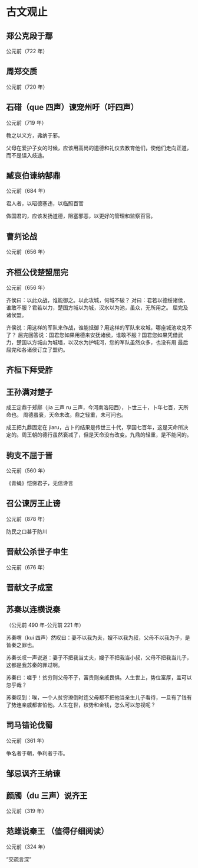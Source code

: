 # 古文观止

## 郑公克段于鄢

公元前（722 年）

## 周郑交质

公元前（720 年）

## 石碏（que 四声）谏宠州吁（吁四声）

公元前（719 年）

教之以义方，弗纳于邪。

父母在爱护子女的时候，应该用高尚的道德和礼仪去教育他们，使他们走向正道，而不是误入歧途。

## 臧哀伯谏纳郜鼎

公元前（684 年）

君人者，以昭德塞违，以临照百官

做国君的，应该发扬道德，阻塞邪恶，以更好的管理和监察百官。

## 曹刿论战

公元前（656 年）

## 齐桓公伐楚盟屈完

公元前（656 年）

齐侯曰：以此众战，谁能御之。以此攻城，何城不破？
对曰：君若以德绥诸侯，谁敢不服？君若以力，楚国方城以为城，汉水以为池，虽众，无所用之。
屈完及诸侯盟。

齐侯说：用这样的军队来作战，谁能抵御？用这样的军队来攻城，哪座城池攻克不了？
屈完回答说：国君您如果用德来安抚诸侯，谁敢不服？国君您如果凭借武力，楚国以方城山为城墙，以汉水为护城河，您的军队虽然众多，也没有用
最后屈完和各诸侯订立了盟约。

## 齐桓下拜受胙

## 王孙满对楚子

成王定鼎于郏鄏（jia 三声 ru 三声，今河南洛阳西），卜世三十，卜年七百，天所命也。
周德虽衰，天命未改。鼎之轻重，未可问也。

成王把九鼎固定在 jiaru，占卜的结果是传世三十代，享国七百年，这是天命所决定的。周王朝的德行虽然衰减了，但是天命没有改变。九鼎的轻重，是不能问的。

## 驹支不屈于晋

公元前（560 年）

《青蝇》恺悌君子，无信谗言

## 召公谏厉王止谤

公元前（878 年）

防民之口甚于防川

## 晋献公杀世子申生

公元前（676 年）

## 晋献文子成室

## 苏秦以连横说秦

（公元前 490 年-公元前 221 年）

苏秦喟（kui 四声）然叹曰：妻不以我为夫，嫂不以我为叔，父母不以我为子，是皆秦之罪也。

苏秦长叹一声说道：妻子不把我当丈夫，嫂子不把我当小叔，父母不把我当儿子，这都是我苏秦的罪过啊。

苏秦曰：嗟乎！贫穷则父母不子，富贵则亲戚畏惧。人生世上，势位富厚，盖可以忽乎哉？

苏秦叹到：唉，一个人贫穷潦倒时连父母都不把他当亲生儿子看待，一旦有了钱有了势连亲戚都害怕他。人生在世，权势和金钱，怎么可以忽视呢？

## 司马错论伐蜀

公元前（361 年）

争名者于朝，争利者于市。

## 邹忌讽齐王纳谏

## 颜斶（du 三声）说齐王

公元前（319 年）

## 范雎说秦王 （值得仔细阅读）

公元前（324 年）

“交疏言深”
